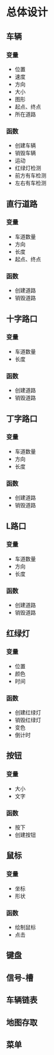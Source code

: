 # 总体设计

## 车辆

### 变量

* 位置
* 速度
* 方向
* 大小
* 图形
* 起点、终点
* 所在道路

### 函数

* 创建车辆
* 销毁车辆
* 运动
* 红绿灯检测
* 前方有车检测
* 左右有车检测

## 直行道路

### 变量

* 车道数量
* 方向
* 长度
* 起点、终点

### 函数

* 创建道路
* 销毁道路

## 十字路口

### 变量

* 车道数量
* 长度

### 函数

* 创建道路
* 销毁道路

## 丁字路口

### 变量

* 车道数量
* 方向
* 长度

### 函数

* 创建道路
* 销毁道路

## L路口

### 变量

* 车道数量
* 方向
* 长度

### 函数

* 创建道路
* 销毁道路

## 红绿灯

### 变量

* 位置
* 颜色
* 时间

### 函数

* 创建红绿灯
* 销毁红绿灯
* 变色
* 倒计时

## 按钮

### 变量

* 大小
* 文字

### 函数

* 按下
* 创建按钮

## 鼠标

### 变量

* 坐标
* 形状

### 函数

* 绘制鼠标
* 点击

## 键盘

## 信号-槽

## 车辆链表

## 地图存取

## 菜单